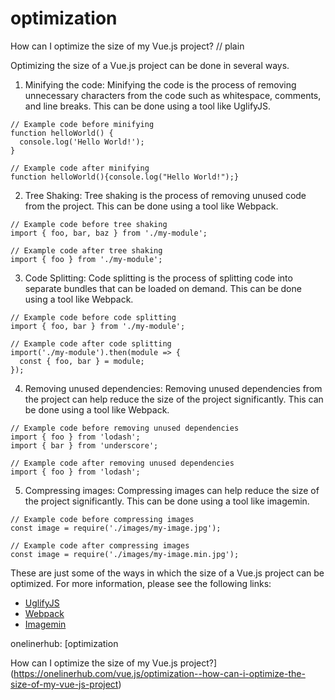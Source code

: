 # optimization

How can I optimize the size of my Vue.js project?
// plain

Optimizing the size of a Vue.js project can be done in several ways.

1. Minifying the code: Minifying the code is the process of removing unnecessary characters from the code such as whitespace, comments, and line breaks. This can be done using a tool like UglifyJS.

```
// Example code before minifying
function helloWorld() {
  console.log('Hello World!');
}

// Example code after minifying
function helloWorld(){console.log("Hello World!");}
```

2. Tree Shaking: Tree shaking is the process of removing unused code from the project. This can be done using a tool like Webpack.

```
// Example code before tree shaking
import { foo, bar, baz } from './my-module';

// Example code after tree shaking
import { foo } from './my-module';
```

3. Code Splitting: Code splitting is the process of splitting code into separate bundles that can be loaded on demand. This can be done using a tool like Webpack.

```
// Example code before code splitting
import { foo, bar } from './my-module';

// Example code after code splitting
import('./my-module').then(module => {
  const { foo, bar } = module;
});
```

4. Removing unused dependencies: Removing unused dependencies from the project can help reduce the size of the project significantly. This can be done using a tool like Webpack.

```
// Example code before removing unused dependencies
import { foo } from 'lodash';
import { bar } from 'underscore';

// Example code after removing unused dependencies
import { foo } from 'lodash';
```

5. Compressing images: Compressing images can help reduce the size of the project significantly. This can be done using a tool like imagemin.

```
// Example code before compressing images
const image = require('./images/my-image.jpg');

// Example code after compressing images
const image = require('./images/my-image.min.jpg');
```

These are just some of the ways in which the size of a Vue.js project can be optimized. For more information, please see the following links:

- [UglifyJS](https://www.npmjs.com/package/uglify-js)
- [Webpack](https://webpack.js.org/)
- [Imagemin](https://www.npmjs.com/package/imagemin)

onelinerhub: [optimization

How can I optimize the size of my Vue.js project?](https://onelinerhub.com/vue.js/optimization--how-can-i-optimize-the-size-of-my-vue-js-project)